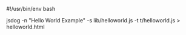 #!/usr/bin/env bash

jsdog -n "Hello World Example" -s lib/helloworld.js -t t/helloworld.js > helloworld.html

